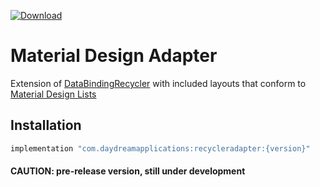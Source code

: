 [ ![Download](https://api.bintray.com/packages/daydreamapplications/material/recycleradapter/images/download.svg?version=0.2.0) ](https://bintray.com/daydreamapplications/material/recycleradapter/0.2.0/link)

# Material Design Adapter

Extension of [DataBindingRecycler](https://github.com/daydreamapps/DataBindingRecyclerView) with included layouts that conform to [Material Design Lists](https://material.io/components/lists)

## Installation

```Groovy
implementation "com.daydreamapplications:recycleradapter:{version}"
```

#### CAUTION: pre-release version, still under development
